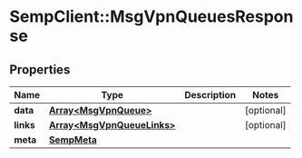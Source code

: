 # SempClient::MsgVpnQueuesResponse

## Properties
Name | Type | Description | Notes
------------ | ------------- | ------------- | -------------
**data** | [**Array&lt;MsgVpnQueue&gt;**](MsgVpnQueue.md) |  | [optional] 
**links** | [**Array&lt;MsgVpnQueueLinks&gt;**](MsgVpnQueueLinks.md) |  | [optional] 
**meta** | [**SempMeta**](SempMeta.md) |  | 



